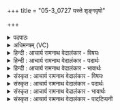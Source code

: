 +++
title = "05-3_0727 यस्ते शृङ्गवृषो"

+++
<details><summary>पदपाठः</summary>

यः꣢। ते꣣। शृङ्गवृषः। शृङ्ग। वृषः। नपात्। प्र꣡ण꣢꣯पात्। प्र। न꣣पात्। कुण्डपा꣡य्यः꣢। कु꣣ण्ड। पा꣡य्यः꣢꣯। नि। अ꣣स्मिन्। दध्रे। आ꣢। म꣡नः꣢꣯। ७२७।
</details>

<details><summary>अधिमन्त्रम् (VC)</summary>

- इन्द्रः
- इरिम्बिठिः काण्वः
- गायत्री
- षड्जः
</details>

<details><summary>हिन्दी : आचार्य रामनाथ वेदालंकार - विषयः</summary>

अगले मन्त्र में पुनः उसी विषय का वर्णन है।
</details>

<details><summary>हिन्दी : आचार्य रामनाथ वेदालंकार - पदार्थः</summary>

पदार्थान्वय -  हे(शृङ्गवृषः नपात्)रश्मियों से वर्षा करनेवाले सूर्य को बिना ही आधार के आकाश में स्थिर करनेवाले जगदीश्वर! (यः ते)जो आपका(प्र नपात्)प्रकृष्ट रूप से रक्षक(कुण्डपाय्यः)समुद्ररूप कुण्ड जिसमें सूर्य द्वारा पिये जाते हैं,ऐसा वृष्टिरूप यज्ञ है, (अस्मिन्)इसमें,उपासक लोग(मनः)अपने मन को(आ निदध्रे)निहित करते हैं ॥३॥
</details>

<details><summary>हिन्दी : आचार्य रामनाथ वेदालंकार - भावार्थः</summary>

भावार्थ -  जैसे सूर्य समुद्ररूप कुण्डों को पीकर बादल बना कर वर्षा करता है,वैसे ही मनुष्यों को चाहिए कि धन कमाकर और योगसिद्धियाँ प्राप्त करके सत्पात्रों में उनकी वर्षा करें ॥३॥
</details>

<details><summary>संस्कृत : आचार्य रामनाथ वेदालंकार - विषयः</summary>

अथ पुनस्तमेव विषयमाह।
</details>

<details><summary>संस्कृत : आचार्य रामनाथ वेदालंकार - पदार्थः</summary>

पदार्थान्वय -  हे(शृङ्गवृषः नपात्२)शृङ्गैः रश्मिभिः वर्षतीति शृङ्गवृट् सूर्यः तस्य न पातयितः निरालम्बमेव गगने स्थापयितः जगदीश्वर! (यः ते)यः तव(प्र नपात्)प्रकर्षेण न पातयिता,प्रत्युत रक्षकः, (कुण्डपाय्यः३)समुद्ररूपाणि कुण्डानि पीयन्ते यस्मिन् तादृशः वृष्टिरूपो यज्ञः अस्ति।[‘क्रतौ कुण्डपाय्यसंचाय्यौ’ अ० ३।१।१३० इत्यनेन क्रत्वर्थे निपात्यते।] (अस्मिन्)एतस्मिन् उपासकाः(मनः)स्वीयचित्तम्(आ निदध्रे)आ निदधिरे,निहितं कुर्वन्ति।[‘इरयो रे’। अ० ६।४।७६ इति इरे इत्यस्य रे भावः]॥३॥
</details>

<details><summary>संस्कृत : आचार्य रामनाथ वेदालंकार - भावार्थः</summary>

भावार्थ -  यथा सूर्यः समुद्रकुण्डानि पीत्वा मेघान् निर्माय वृष्टिं करोति तथैव जनैरपि धनान्यर्जयित्वा योगसिद्धीश्च प्राप्य सत्पात्रेषु तद्वृष्टिर्विधेया ॥३॥
</details>

<details><summary>संस्कृत : आचार्य रामनाथ वेदालंकार - पादटिप्पनी</summary>

टिप्पनी -   १. ऋ० ८।१७।१३, अथ० २०।५।७। २. गृणन्ति हिंसन्तीति शृङ्गाणि रश्मयः तैर्वर्षतीति शृङ्गवृड् आदित्यः, तस्य न पातयितः स्वकीयेऽवस्थानेऽवस्थापयितः। ‘सुबामन्त्रिते’ पा० २।१।२ इति षष्ठ्यन्तस्य पराङ्गवद्भावेनामन्त्रितानुप्रवेशात् समुदायस्याष्टमिकं सर्वानुदात्तत्वम्—इति सा०। ३. कुण्डैः पीयते अस्मिन् सोम इति कुण्डपाय्यः क्रतुविशेषः—इति सा०। अत्र कुण्डाश्चमसाः कुण्डप्रतिरूपाः तैः पीयते कुण्डपाय्यः—इति वि०।
</details>